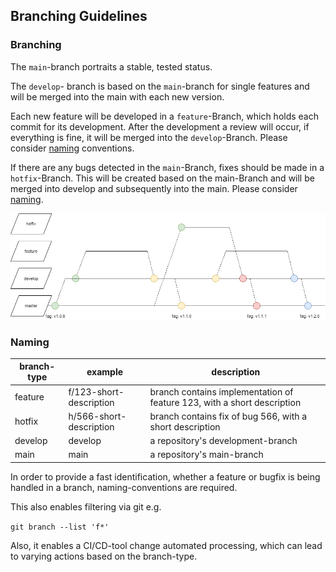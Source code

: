 ## Branching Guidelines

### Branching

The ```main```-branch portraits a stable, tested status. 

The ```develop```- branch is based on the ```main```-branch for single features and will be merged into the main with each new version. 

Each new feature will be developed in a ```feature```-Branch, which holds each commit for its development. After the development a review will occur, if everything is fine, it will be merged into the ```develop```-Branch. Please consider [naming](#naming) conventions.

If there are any bugs detected in the ```main```-Branch, fixes should be made in a ```hotfix```-Branch. This will be created based on the main-Branch and will be merged into develop and subsequently into the main. Please consider [naming](#naming).

![Branching-Model](./../docs/images/SDK_Branching_Modell.png)

### Naming

| branch-type | example                 | description                                                             |
|-------------|-------------------------|-------------------------------------------------------------------------|
| feature     | f/123-short-description | branch contains implementation of feature 123, with a short description |
| hotfix      | h/566-short-description | branch contains fix of bug 566, with a short description                |
| develop     | develop                 | a repository's development-branch                                       |
| main        | main                    | a repository's main-branch                                              |

In order to provide a fast identification, whether a feature or bugfix is being handled in a branch, naming-conventions are required.

This also enables filtering via git e.g.

```git branch --list 'f*'```

Also, it enables a CI/CD-tool change automated processing, which can lead to varying actions based on the branch-type.
